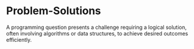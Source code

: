 # Problem-Solutions
A programming question presents a challenge requiring a logical solution, often involving algorithms or data structures, to achieve desired outcomes efficiently.
